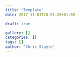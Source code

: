 ```yaml
---
title: "Template"
date: 2017-11-01T18:01:26+01:00

draft: true

gallery: []
categories: []
tags: []
author: "Chris Stayte"
---
```

